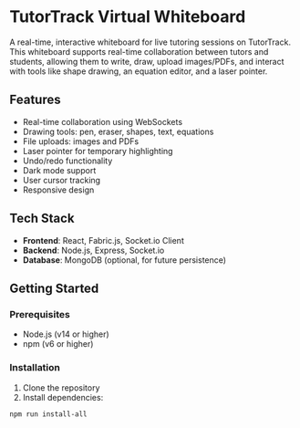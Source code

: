 # TutorTrack Virtual Whiteboard

A real-time, interactive whiteboard for live tutoring sessions on TutorTrack. This whiteboard supports real-time collaboration between tutors and students, allowing them to write, draw, upload images/PDFs, and interact with tools like shape drawing, an equation editor, and a laser pointer.

## Features

- Real-time collaboration using WebSockets
- Drawing tools: pen, eraser, shapes, text, equations
- File uploads: images and PDFs
- Laser pointer for temporary highlighting
- Undo/redo functionality
- Dark mode support
- User cursor tracking
- Responsive design

## Tech Stack

- **Frontend**: React, Fabric.js, Socket.io Client
- **Backend**: Node.js, Express, Socket.io
- **Database**: MongoDB (optional, for future persistence)

## Getting Started

### Prerequisites

- Node.js (v14 or higher)
- npm (v6 or higher)

### Installation

1. Clone the repository
2. Install dependencies:

```bash
npm run install-all